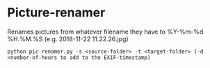 # Picture-renamer

Renames pictures from whatever filename they have to %Y-%m-%d %H.%M.%S (e.g. 2018-11-22 11.22.26.jpg)

`python pic-renamer.py -s <source-folder> -t <target-folder> (-d <number-of-hours to add to the EXIF-timestamp)`
